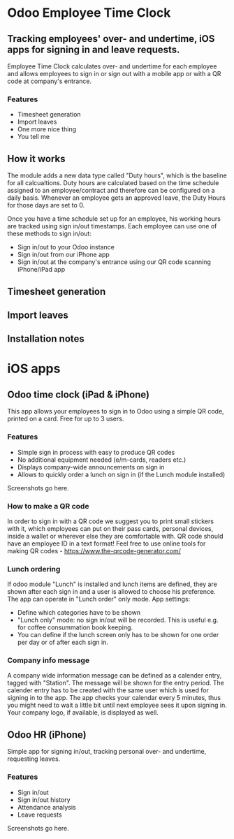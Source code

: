 # Odoo Employee Time Clock

## Tracking employees' over- and undertime, iOS apps for signing in and leave requests.

Employee Time Clock calculates over- and undertime for each employee and allows employees to sign in or sign out with a mobile app or with a QR code at company's entrance.

### Features
* Timesheet generation
* Import leaves
* One more nice thing
* You tell me

## How it works

The module adds a new data type called "Duty hours", which is the baseline for all calcualtions. Duty hours are calculated based on the time schedule assigned to an employee/contract and therefore can be configured on a daily basis. Whenever an employee gets an approved leave, the Duty Hours for those days are set to 0.

Once you have a time schedule set up for an employee, his working hours are tracked using sign in/out timestamps. Each employee can use one of these methods to sign in/out:
* Sign in/out to your Odoo instance
* Sign in/out from our iPhone app
* Sign in/out at the company's entrance using our QR code scanning iPhone/iPad app

## Timesheet generation
## Import leaves
## Installation notes

# iOS apps

## Odoo time clock (iPad & iPhone)

This app allows your employees to sign in to Odoo using a simple QR code, printed on a card. Free for up to 3 users.

### Features

* Simple sign in process with easy to produce QR codes
* No additional equipment needed (e/m-cards, readers etc.)
* Displays company-wide announcements on sign in
* Allows to quickly order a lunch on sign in (if the Lunch module installed)

Screenshots go here.

### How to make a QR code

In order to sign in with a QR code we suggest you to print small stickers with it, which employees can put on their pass cards, personal devices, inside a wallet or wherever else they are comfortable with.
QR code should have an employee ID in a text format!
Feel free to use online tools for making QR codes - https://www.the-qrcode-generator.com/

### Lunch ordering

If odoo module "Lunch" is installed and lunch items are defined, they are shown after each sign in and a user is allowed to choose his preference. The app can operate in "Lunch order" only mode. App settings:
* Define which categories have to be shown
* "Lunch only" mode: no sign in/out will be recorded. This is useful e.g. for coffee consummation book keeping.
* You can define if the lunch screen only has to be shown for one order per day or of after each sign in.

### Company info message

A company wide information message can be defined as a calender entry, tagged with "Station". The message will be shown for the entry period. The calender entry has to be created with the same user which is used for signing in to the app.
The app checks your calendar every 5 minutes, thus you might need to wait a little bit until next employee sees it upon signing in. Your company logo, if available, is displayed as well.

## Odoo HR (iPhone)

Simple app for signing in/out, tracking personal over- and undertime, requesting leaves.

### Features
* Sign in/out
* Sign in/out history
* Attendance analysis
* Leave requests

Screenshots go here.
